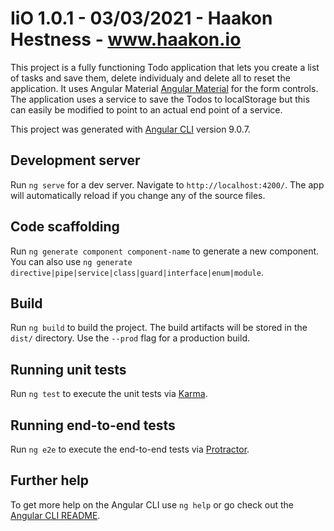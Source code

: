 # IiO 1.0.1 - 03/03/2021 - Haakon Hestness - www.haakon.io

This project is a fully functioning Todo application that lets you create a list of tasks and save them, delete individualy and delete all to reset the application.
 It uses Angular Material [Angular Material](https://material.angular.io/) for the form controls. The application uses a service to save the Todos to localStorage but this can easily be modified to point to an actual end point of a service. 

This project was generated with [Angular CLI](https://github.com/angular/angular-cli) version 9.0.7.

## Development server

Run `ng serve` for a dev server. Navigate to `http://localhost:4200/`. The app will automatically reload if you change any of the source files.

## Code scaffolding

Run `ng generate component component-name` to generate a new component. You can also use `ng generate directive|pipe|service|class|guard|interface|enum|module`.

## Build

Run `ng build` to build the project. The build artifacts will be stored in the `dist/` directory. Use the `--prod` flag for a production build.

## Running unit tests

Run `ng test` to execute the unit tests via [Karma](https://karma-runner.github.io).

## Running end-to-end tests

Run `ng e2e` to execute the end-to-end tests via [Protractor](http://www.protractortest.org/).

## Further help

To get more help on the Angular CLI use `ng help` or go check out the [Angular CLI README](https://github.com/angular/angular-cli/blob/master/README.md).
